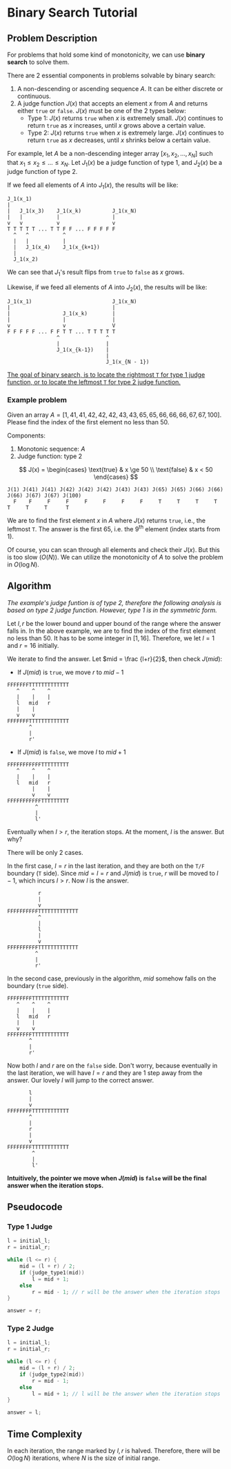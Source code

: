 # Binary Search Tutorial

## Problem Description

For problems that hold some kind of monotonicity, we can use **binary search** to solve them.

There are 2 essential components in problems solvable by binary search:
1. A non-descending or ascending sequence $A$. It can be either discrete or continuous.
2. A judge function $J(x)$ that accepts an element $x$ from $A$ and returns either `true` or `false`. $J(x)$ must be one of the 2 types below:
    * Type 1: $J(x)$ returns `true` when $x$ is extremely small. $J(x)$ continues to return `true` as $x$ increases, until $x$ grows above a certain value.
    * Type 2: $J(x)$ returns `true` when $x$ is extremely large. $J(x)$ continues to return `true` as $x$ decreases, until $x$ shrinks below a certain value.

For example, let $A$ be a non-descending integer array $[x_1, x_2, \dots, x_N]$ such that $x_1 \le x_2 \le \dots \le x_N$. Let $J_1(x)$ be a judge function of type 1, and $J_2(x)$ be a judge function of type 2.

If we feed all elements of $A$ into $J_1(x)$, the results will be like:
```
J_1(x_1)
|
|   J_1(x_3)    J_1(x_k)          J_1(x_N)
|   |           |                 |
v   v           v                 v
T T T T T ... T T F F ... F F F F F
  ^   ^           ^
  |   |           |
  |   J_1(x_4)    J_1(x_{k+1})
  |
  J_1(x_2)
```
We can see that $J_1$'s result flips from `true` to `false` as $x$ grows.

Likewise, if we feed all elements of $A$ into $J_2(x)$, the results will be like:
```
J_1(x_1)                          J_1(x_N)
|                                 |
|                 J_1(x_k)        |
|                 |               |
v                 v               V
F F F F F ... F F T T ... T T T T T
                ^               ^
                |               |
                J_1(x_{k-1})    |
                                |
                                J_1(x_{N - 1})
```

<u>The goal of binary search, is to locate the rightmost `T` for type 1 judge function, or to locate the leftmost `T` for type 2 judge function.</u>

### Example problem

Given an array $A = [1,41,41,42,42,42,43,43,65,65,66,66,66,67,67,100]$.
Please find the index of the first element no less than $50$.

Components:
1. Monotonic sequence: $A$
2. Judge function: type 2

$$
J(x) = 
\begin{cases}
\text{true} & x \ge 50 \\
\text{false} & x < 50
\end{cases}
$$

```
J(1) J(41) J(41) J(42) J(42) J(42) J(43) J(43) J(65) J(65) J(66) J(66) J(66) J(67) J(67) J(100)
  F    F     F     F     F     F     F     F     T     T     T     T     T     T     T      T
```

We are to find the first element $x$ in $A$ where $J(x)$ returns `true`, i.e., the leftmost `T`. The answer is the first $65$, i.e. the $9^{\text{th}}$ element (index starts from 1).

Of course, you can scan through all elements and check their $J(x)$. But this is too slow ($O(N)$). We can utilize the monotonicity of $A$ to solve the problem in $O(\log N)$.

## Algorithm

*The example's judge funtion is of type 2, therefore the following analysis is based on type 2 judge function. However, type 1 is in the symmetric form.*

Let $l, r$ be the lower bound and upper bound of the range where the answer falls in.
In the above example, we are to find the index of the first element no less than $50$. It has to be some integer in $[1, 16]$. Therefore, we let $l=1$ and $r=16$ initially.


We iterate to find the answer. Let $mid = \frac {l+r}{2}$, then check $J(mid)$:
* If $J(mid)$ is `true`, we move $r$ to $mid - 1$
```
FFFFFFFTTTTTTTTTTTTT
   ^    ^    ^
   |    |    |
   l   mid   r
   |    |
   v    v
FFFFFFFTTTTTTTTTTTTT
       ^ 
       |
       r'
```
* If $J(mid)$ is `false`, we move $l$ to $mid + 1$
```
FFFFFFFFFFFTTTTTTTTT
   ^    ^    ^
   |    |    |
   l   mid   r
        |    |
        v    v
FFFFFFFFFFFTTTTTTTTT
         ^  
         |
         l'
```

Eventually when $l > r$, the iteration stops. At the moment, $l$ is the answer. But why?

There will be only 2 cases.

In the first case, $l=r$ in the last iteration, and they are both on the `T/F` boundary (`T` side). Since $mid = l = r$ and $J(mid)$ is `true`, $r$ will be moved to $l-1$, which incurs $l>r$. Now $l$ is the answer.
```
          r
          |
          v
FFFFFFFFFFTTTTTTTTTTTTT
          ^
          |
          l
          |
          v
FFFFFFFFFFTTTTTTTTTTTTT
         ^
         |
         r'
```

In the second case, previously in the algorithm, $mid$ somehow falls on the boundary (`true` side).
```
FFFFFFFFTTTTTTTTTTTT
   ^    ^    ^
   |    |    |
   l   mid   r
   |    |
   v    v
FFFFFFFFTTTTTTTTTTTT
       ^ 
       |
       r'
```
Now both $l$ and $r$ are on the `false` side. Don't worry, because eventually in the last iteration, we will have $l=r$ and they are 1 step away from the answer. Our lovely $l$ will jump to the correct answer.
```
       l
       |
       v
FFFFFFFFTTTTTTTTTTTT
       ^
       |
       r
       |
       v
FFFFFFFFTTTTTTTTTTTT
        ^
        |
        l'
```

**Intuitively, the pointer we move when $J(mid)$ is `false` will be the final answer when the iteration stops.**

## Pseudocode

### Type 1 Judge
```c++
l = initial_l;
r = initial_r;

while (l <= r) {
    mid = (l + r) / 2;
    if (judge_type1(mid))
        l = mid + 1;
    else
        r = mid - 1; // r will be the answer when the iteration stops
}

answer = r;
```

### Type 2 Judge
```c++
l = initial_l;
r = initial_r;

while (l <= r) {
    mid = (l + r) / 2;
    if (judge_type2(mid))
        r = mid - 1;
    else
        l = mid + 1; // l will be the answer when the iteration stops
}

answer = l;
```

## Time Complexity

In each iteration, the range marked by $l, r$ is halved. Therefore, there will be $O(\log N)$ iterations, where $N$ is the size of initial range.
